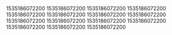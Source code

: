 1535186072200
1535186072200
1535186072200
1535186072200
1535186072200
1535186072200
1535186072200
1535186072200
1535186072200
1535186072200
1535186072200
1535186072200
1535186072200
1535186072200
1535186072200